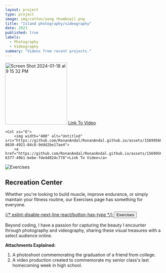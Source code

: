 ```yaml
---
layout: project
type: project
image: img/cotton/yeng thumbnail.png
title: "Island photography/videography"
date: 2023
published: true
labels:
  - Photography
  - Videography
summary: "Videos from recent projects."
---
```



<Row>
    <Col xs="6">
        <a href="https://github.com/RonanAndal/RonanAndal.github.io/assets/156995607/4b1f245e-b8b1-43d8-be26-9c197208094d"><img width="200" alt="Screen Shot 2024-01-18 at 9 15 32 PM" src="https://github.com/RonanAndal/RonanAndal.github.io/assets/156995607/64034e93-6bfb-4486-b4d8-d11f6f195417"></a>
        <a href="https://github.com/RonanAndal/RonanAndal.github.io/assets/156995607/4b1f245e-b8b1-43d8-be26-9c197208094d">Link To Video</a>

    <Col xs="6">
        <img width="400" alt="Untitled" src="https://github.com/RonanAndal/RonanAndal.github.io/assets/156995607/37b28c17-8630-4921-84c8-9ddd2be17ae4">
        <a href="https://github.com/RonanAndal/RonanAndal.github.io/assets/156995607/e92f2711-6377-49b1-bebe-fde4d824c778">Link To Video</a>

</Row>

<Row className="align-items-center mt-4">
            <Col xs={7}>
              <img src="/images/exercises.jpeg" alt="Exercises" className="img-fluid" />
            </Col>
            <Col xs={5}>
              <div>
                <h2>Recreation Center</h2>
                <div><p>Whether you&apos;re looking to build muscle, improve endurance, or simply maintain your fitness routine, our Exercises page has something for everyone.</p></div>
              </div>
              <div className="landing-buttons mt-4">
                <a href="/exercises">
                  {/* eslint-disable-next-line react/button-has-type */}
                  <button>Exercises</button>
                </a>
              </div>
            </Col>
          </Row>

<p>Beyond coding, I have a passion for capturing the beauty I encounter through photography and videography, sharing these visual treasures with a select audience online.</p>

<p><strong>Attachments Explained:</strong></p>
<ol>
    <li>A photoshoot commemorating the graduation of a friend from college.</li>
    <li>A video production created to commemorate my senior class's last homecoming week in high school.</li>
</ol>

